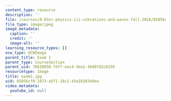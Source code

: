 ```yaml
---
content_type: resource
description: ''
file: /courses/8-03sc-physics-iii-vibrations-and-waves-fall-2016/85856cf01873a5f118c143a183034dea_exam1.jpg
file_type: image/jpeg
image_metadata:
  caption: ''
  credit: ''
  image-alt: ''
learning_resource_types: []
ocw_type: OCWImage
parent_title: Exam 1
parent_type: CourseSection
parent_uid: 76628058-7df7-eac4-3ea1-3bd07d2c6250
resourcetype: Image
title: exam1.jpg
uid: 85856cf0-1873-a5f1-18c1-43a183034dea
video_metadata:
  youtube_id: null
---
```

